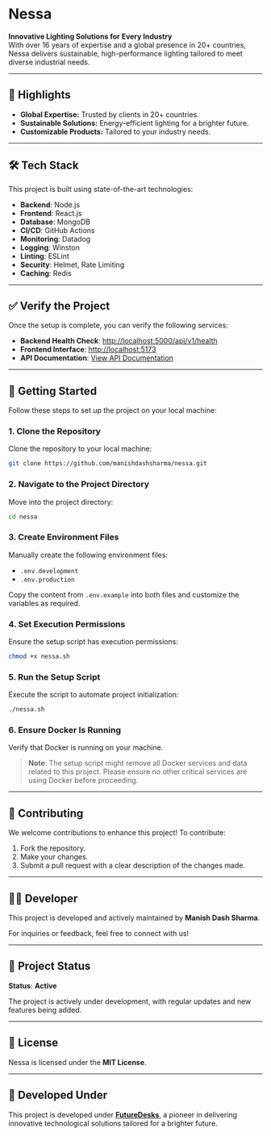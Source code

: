 
# Nessa

**Innovative Lighting Solutions for Every Industry**  
With over 16 years of expertise and a global presence in 20+ countries, Nessa delivers sustainable, high-performance lighting tailored to meet diverse industrial needs.  

---

## 🌟 Highlights  

- **Global Expertise:** Trusted by clients in 20+ countries.  
- **Sustainable Solutions:** Energy-efficient lighting for a brighter future.  
- **Customizable Products:** Tailored to your industry needs.  

---

## 🛠️ Tech Stack  

This project is built using state-of-the-art technologies:  

- **Backend**: Node.js  
- **Frontend**: React.js  
- **Database**: MongoDB  
- **CI/CD**: GitHub Actions  
- **Monitoring**: Datadog  
- **Logging**: Winston  
- **Linting**: ESLint  
- **Security**: Helmet, Rate Limiting  
- **Caching**: Redis  

---

## ✅ Verify the Project  

Once the setup is complete, you can verify the following services:  

- **Backend Health Check**: [http://localhost:5000/api/v1/health](http://localhost:5000/api/v1/health)  
- **Frontend Interface**: [http://localhost:5173](http://localhost:5173)  
- **API Documentation**: [View API Documentation](https://documenter.getpostman.com/view/26372308/2sAYBd6nFr)  

---

## 🚀 Getting Started  

Follow these steps to set up the project on your local machine:  

### 1. Clone the Repository  

Clone the repository to your local machine:  

```bash
git clone https://github.com/manishdashsharma/nessa.git
```  

### 2. Navigate to the Project Directory  

Move into the project directory:  

```bash
cd nessa
```  

### 3. Create Environment Files  

Manually create the following environment files:  

- `.env.development`  
- `.env.production`  

Copy the content from `.env.example` into both files and customize the variables as required.  

### 4. Set Execution Permissions  

Ensure the setup script has execution permissions:  

```bash
chmod +x nessa.sh
```  

### 5. Run the Setup Script  

Execute the script to automate project initialization:  

```bash
./nessa.sh
```  

### 6. Ensure Docker Is Running  

Verify that Docker is running on your machine.  

> **Note**: The setup script might remove all Docker services and data related to this project. Please ensure no other critical services are using Docker before proceeding.  

---

## 🤝 Contributing  

We welcome contributions to enhance this project! To contribute:  

1. Fork the repository.  
2. Make your changes.  
3. Submit a pull request with a clear description of the changes made.  

---

## 👩‍💻 Developer  

This project is developed and actively maintained by **Manish Dash Sharma**.  

For inquiries or feedback, feel free to connect with us!  

---

## 📜 Project Status  

**Status**: **Active**  

The project is actively under development, with regular updates and new features being added.  

---

## 📝 License  

Nessa is licensed under the **MIT License**.  

---

## 🌟 Developed Under  

This project is developed under **[FutureDesks](https://futuredesks.in/)**, a pioneer in delivering innovative technological solutions tailored for a brighter future.  
